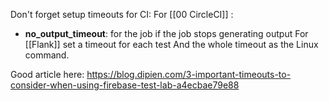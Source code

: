 Don't forget setup timeouts for CI:
For [[00 CircleCI]]  : 
- **no_output_timeout**: for the job if the job stops generating output
For [[Flank]] set a timeout for each test
And the whole timeout as the Linux command.

Good article here: https://blog.dipien.com/3-important-timeouts-to-consider-when-using-firebase-test-lab-a4ecbae79e88
